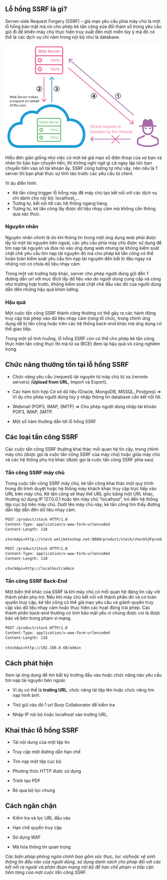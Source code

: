## Lỗ hổng SSRF là gì?
Server-side Request Forgery (SSRF) – giả mạo yêu cầu phía máy chủ là một lỗ hổng bảo mật mà nó cho phép kẻ tấn công sửa đổi tham số trong yêu cầu gửi đi để khiến máy chủ thực hiện truy xuất đến một miền tùy ý mà đó có thể là các dịch vụ chỉ nằm trong nội bộ như là database.

<p align="center">
<img src="https://github.com/pentest-khoa-02/TheMinh/blob/main/Week%2011/images/1.png" width="666px">
</p>

Hiểu đơn giản giống như việc có một kẻ giả mạo số điện thoại của vợ bạn và nhắn tin bảo bạn chuyển tiền, thì không nghi ngờ gì cả ngay lập tức bạn chuyển tiền vào số tài khoản ấy. SSRF cũng tương tự như vậy, nên nếu là 1 server thì bạn phải thực sự tỉnh táo trước các yêu cầu từ client.

Ví dụ điển hình:
- Kẻ tấn công trigger lỗ hổng này để máy chủ tạo kết nối với các dịch vụ chỉ dành cho nội bộ: localhost,…
- Tương tự, kết nối tới các hệ thống ngang hàng.
- Tương tự, kẻ tấn công lấy được dữ liệu nhạy cảm mà không cần thông qua xác thực.

### Nguyên nhân
Nguyên nhân chính là do khi thông tin trong một ứng dụng web phải được lấy từ một tài nguyên bên ngoài, các yêu cầu phía máy chủ được sử dụng để tìm nạp tài nguyên và đưa nó vào ứng dụng web nhưng lại không kiểm soát chặt chẽ yêu cầu tìm nạp tài nguyên đó mà cho phép kẻ tấn công có thể hoàn toàn kiểm soát yêu cầu tìm nạp tài nguyên đến bất kì đâu ngay cả những nơi có chứa dữ liệu nhạy cảm.

Trong một vài trường hợp khác, server cho phép người dùng gửi đến 1 đường dẫn url với mục đích lấy dữ liệu vào do người dùng cung cấp và cũng như trường hợp trước, không kiểm soát chặt chẽ đầu vào đó của người dùng dẫn đến những hậu quả khôn lường.

### Hậu quả
Một cuộc tấn công SSRF thành công thường có thể gây ra các hành động truy cập trái phép vào dữ liệu nhạy cảm trong tổ chức, trong chính ứng dụng dễ bị tấn công hoặc trên các hệ thống back-end khác mà ứng dụng có thể giao tiếp.

Trong một số tình huống, lỗ hổng SSRF còn có thể cho phép kẻ tấn công thực hiện tấn công thực thi mã từ xa (RCE) đem lại hậu quả vô cùng nghiêm trọng.

## Chức năng thường tồn tại lỗ hổng SSRF
- Chức năng yêu cầu (request) tài nguyên từ máy chủ từ xa (remote servers) (**Upload from URL**, Import và Export).

- Các hàm tích hợp Cơ sở dữ liệu (Oracle, MongoDB, MSSQL, Postgres) => Ví dụ cho phép người dùng tùy ý nhập thông tin database cần kết nối tới.

- Webmail (POP3, IMAP, SMTP) => Cho phép người dùng nhập tài khoản POP3, IMAP, SMTP.

- Một số hàm thường dẫn tới lỗ hổng SSRF

## Các loại tấn công SSRF
Các cuộc tấn công SSRF thường khai thác mối quan hệ tin cậy, trong chính máy chủ (được gọi là cuộc tấn công SSRF của máy chủ) hoặc giữa máy chủ và các hệ thống phụ trợ khác (được gọi là cuộc tấn công SSRF phía sau).

### Tấn công SSRF máy chủ
Trong cuộc tấn công SSRF máy chủ, kẻ tấn công khai thác một quy trình trong đó trình duyệt hoặc hệ thống máy khách khác truy cập trực tiếp vào URL trên máy chủ. Kẻ tấn công sẽ thay thế URL gốc bằng một URL khác, thường sử dụng IP 127.0.0.1 hoặc tên máy chủ “localhost”, trỏ đến hệ thống tệp cục bộ trên máy chủ. Dưới tên máy chủ này, kẻ tấn công tìm thấy đường dẫn tệp dẫn đến dữ liệu nhạy cảm.

```
POST /product/stock HTTP/1.0
Content-Type: application/x-www-form-urlencoded
Content-Length: 118

stockApi=http://stock.weliketoshop.net:8080/product/stock/check%3FproductId%3D6%26storeId%3D1
```

```
POST /product/stock HTTP/1.0
Content-Type: application/x-www-form-urlencoded
Content-Length: 118

stockApi=http://localhost/admin
```

### Tấn công SSRF Back-End
Một biến thể khác của SSRF là khi máy chủ có mối quan hệ đáng tin cậy với thành phần phụ trợ. Nếu khi máy chủ kết nối với thành phần đó và có toàn quyền truy cập, kẻ tấn công có thể giả mạo yêu cầu và giành quyền truy cập vào dữ liệu nhạy cảm hoặc thực hiện các hoạt động trái phép. Các thành phần back-end thường có tính bảo mật yếu vì chúng được coi là được bảo vệ bên trong phạm vi mạng.

```
POST /product/stock HTTP/1.0
Content-Type: application/x-www-form-urlencoded
Content-Length: 118

stockApi=http://192.168.0.68/admin
```

## Cách phát hiện
Xem lại ứng dụng để tìm bất kỳ trường đầu vào hoặc chức năng nào yêu cầu tìm nạp tài nguyên bên ngoài:
- Ví dụ có thể là **trường URL**, chức năng tải tệp lên hoặc chức năng tìm nạp hình ảnh.

- Thử gửi vào đó 1 url Burp Collaborator để kiểm tra

- Nhập IP nội bộ hoặc localhost vào trường URL.

## Khai thác lỗ hổng SSRF
- Tải nội dung của một tập tin

- Truy cập một đường dẫn hạn chế

- Tìm nạp một tệp cục bộ

- Phương thức HTTP được sử dụng

- Trình tạo PDF

- Bỏ qua bộ lọc chung

## Cách ngăn chặn

- Kiểm tra và lọc URL đầu vào

- Hạn chế quyền truy cập

- Sử dụng WAF

- Mã hóa thông tin quan trọng

*Các biện pháp phòng ngừa chính bao gồm xác thực, lọc và/hoặc vệ sinh thông tin đầu vào của người dùng, sử dụng danh sách cho phép đối với các kết nối ra ngoài và phân đoạn mạng nội bộ để hạn chế phạm vi tiếp cận tiềm tàng của một cuộc tấn công SSRF.*